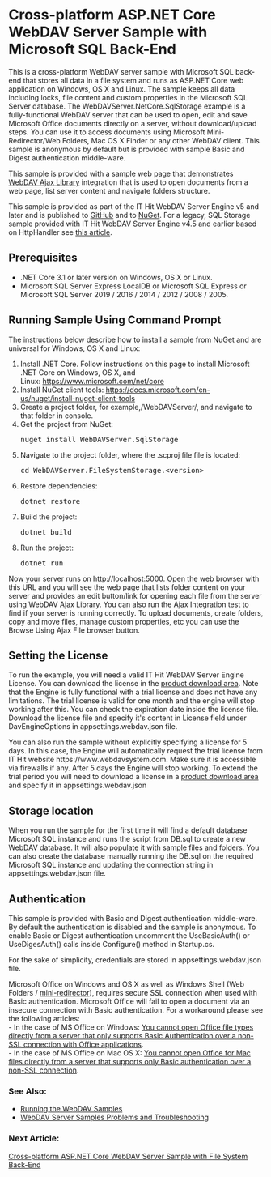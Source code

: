 
<h1 class="d-xl-block d-none">Cross-platform ASP.NET Core WebDAV Server Sample with Microsoft SQL Back-End</h1>
<p>This is a cross-platform WebDAV server sample with Microsoft SQL back-end that stores all data in a file system and runs as ASP.NET Core web application on Windows, OS X and Linux. The sample keeps all data including locks, file content and custom properties in the Microsoft SQL Server database. The&nbsp;WebDAVServer.NetCore.SqlStorage example is a fully-functional WebDAV server that can be used to open, edit and save Microsoft Office documents directly on a server, without download/upload steps. You can use it to access documents using Microsoft Mini-Redirector/Web Folders, Mac OS X Finder or any other WebDAV client. This sample is anonymous by default but is provided with sample Basic and Digest authentication middle-ware.</p>
<p>This sample is provided with a sample web page that demonstrates <a title="AJAX Library" href="https://www.webdavsystem.com/ajax/">WebDAV Ajax Library</a> integration that is used to open documents from a web page, list server content and navigate folders structure.</p>
<p><span class="warn">This sample is provided as part of the IT Hit WebDAV Server Engine v5 and later and is published to <a href="https://github.com/ITHit/WebDAVServerSamples/">GitHub</a> and to&nbsp;<a href="https://www.nuget.org/packages/WebDAVServer.SqlStorage/">NuGet</a>. For a legacy, SQL Storage sample provided with IT Hit WebDAV Server Engine v4.5 and earlier based on HttpHandler see <a title="WebDAV SQL" href="https://www.webdavsystem.com/server/server_examples/sql_storage/">this article</a>.<br></span></p>
<h2>Prerequisites</h2>
<ul>
<li>.NET Core 3.1 or later version on Windows, OS X or Linux.</li>
<li>Microsoft SQL Server Express LocalDB or Microsoft SQL Express&nbsp;or Microsoft SQL Server 2019 / 2016 / 2014 / 2012 / 2008 / 2005.</li>
</ul>
<h2>Running Sample Using Command Prompt</h2>
<p>The instructions below&nbsp;describe how to install a sample from NuGet and are universal for Windows, OS X and Linux:</p>
<ol>
<li>Install .NET Core. Follow instructions on this page to install Microsoft .NET Core on Windows, OS X, and Linux:&nbsp;<a href="https://www.microsoft.com/net/core">https://www.microsoft.com/net/core</a></li>
<li>Install NuGet client tools: <a href="https://docs.microsoft.com/en-us/nuget/install-nuget-client-tools">https://docs.microsoft.com/en-us/nuget/install-nuget-client-tools</a></li>
<li>Create a project folder, for example,<span class="code">/WebDAVServer/</span>, and navigate to that folder in console.</li>
<li><span><span>Get the project from NuGet:&nbsp;</span></span>
<pre class="brush:html;auto-links:false;gutter:false;toolbar:false;first-line:">nuget install WebDAVServer.SqlStorage</pre>
</li>
<li><span>Navigate to the project folder, where the .scproj file file is located</span>:
<pre class="brush:html;auto-links:false;gutter:false;toolbar:false">cd WebDAVServer.FileSystemStorage.&lt;version&gt;</pre>
</li>
<li><span><span>Restore dependencies:</span></span>
<pre class="brush:html;auto-links:false;gutter:false;toolbar:false">dotnet restore</pre>
</li>
<li><span><span>Build the project:</span></span>
<pre class="brush:html;auto-links:false;gutter:false;toolbar:false">dotnet build</pre>
</li>
<li><span><span>Run the project:</span></span>
<pre class="brush:html;auto-links:false;gutter:false;toolbar:false">dotnet run</pre>
</li>
</ol>
<p><span>Now your server runs on&nbsp;http://localhost:5000. Open the web browser with this URL and you will see the web page that lists folder content on your server and provides an edit button/link for opening each file from the server using WebDAV Ajax Library. You can also run the Ajax Integration test to find if your server is running correctly. To upload documents, create folders, copy and move files, manage custom properties, etc you can use the Browse Using Ajax File browser button.</span></p>
<h2><span>Setting the License</span></h2>
<p><span><span>To run the example, you will need a valid IT Hit WebDAV Server Engine License. You can download the license in </span>the <a title="Download" href="https://www.webdavsystem.com/server/download/">product download area</a>.<span> Note that the Engine is fully functional with a trial license and does not have any limitations. The trial license is valid for one month and the engine will stop working after this. You can check the expiration date inside the license file. <span>Download the license file and specify it's content in <span class="code">License</span> field under <span class="code">DavEngineOptions</span> in <span class="code">appsettings.webdav.json</span> file.</span><br></span></span></p>
<p>You can also run the sample <span>without explicitly specifying a license </span>for 5 days. In this case,&nbsp;<span>the&nbsp;</span>Engine will automatically request the trial license from IT Hit website https://www.webdavsystem.com. Make sure it is accessible via firewalls if any. After 5 days the Engine will stop working. To extend the trial period you will need to download a license in a&nbsp;<span><a title="Download" href="https://www.webdavsystem.com/server/download/">product download area</a></span> and specify it in <span><span><span class="code">appsettings.webdav.json</span></span></span></p>
<h2>Storage location</h2>
<p><span>When you run the sample for the first time it will find a default database Microsoft SQL instance and runs the script from DB.sql to create a new WebDAV database. It will also populate it with sample files and folders. You can also create the database manually running the <span>DB.sql</span> on the required Microsoft SQL instance and updating the connection string in <span><span><span><span><span class="code">appsettings.webdav.json</span></span></span></span></span> file.</span><span><br></span></p>
<h2><span>Authentication</span></h2>
<p><span>This sample is provided with Basic and Digest authentication middle-ware. By default the authentication is disabled and the sample is anonymous. To enable Basic or Digest authentication uncomment the <span class="code">UseBasicAuth()</span> or <span class="code">UseDigesAuth()</span> calls inside <span class="code">Configure()</span> method in <span class="code">Startup.cs</span>.</span></p>
<p><span>For the sake of simplicity, credentials are stored in&nbsp;appsettings.webdav.json file.</span></p>
<p><span> <span class="warn strong-warn">Microsoft Office on Windows and OS X as well as Windows Shell (Web Folders / <a title="On Windows" href="https://www.webdavsystem.com/server/access/windows/">mini-redirector</a>), requires secure SSL connection when used with Basic authentication. Microsoft Office will fail to open a document via an insecure connection with Basic authentication. For a workaround please see the following articles: <br> - In the case of MS Office on Windows:&nbsp;<a href="http://support.microsoft.com/kb/2123563">You cannot open Office file types directly from a server that only supports Basic Authentication over a non-SSL connection with Office applications</a>. <br> - In the case of MS Office on Mac OS X:&nbsp;<a href="https://support.microsoft.com/en-us/kb/2498069">You cannot open Office for Mac files directly from a server that supports only Basic authentication over a non-SSL connection</a>.</span> </span></p>
<h3>See Also:</h3>
<ul>
<li><a href="https://www.webdavsystem.com/server/server_examples/running_webdav_samples/">Running the WebDAV Samples</a></li>
<li><a href="https://www.webdavsystem.com/server/server_examples/running_webdav_samples/">WebDAV Server Samples Problems and Troubleshooting</a></li>
</ul>
<p><!--EndFragment--></p>
<h3 class="para d-inline next-article-heading">Next Article:</h3>
<a title="Cross-platform ASP.NET Core WebDAV Server Sample with File System Back-End" href="https://www.webdavsystem.com/server/server_examples/cross_platform_asp_net_core_file_system/">Cross-platform ASP.NET Core WebDAV Server Sample with File System Back-End</a>

